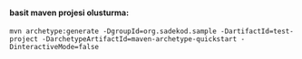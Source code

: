 #### basit maven projesi olusturma:
```{r, engine='sh', count_lines}
mvn archetype:generate -DgroupId=org.sadekod.sample -DartifactId=test-project -DarchetypeArtifactId=maven-archetype-quickstart -DinteractiveMode=false
```
